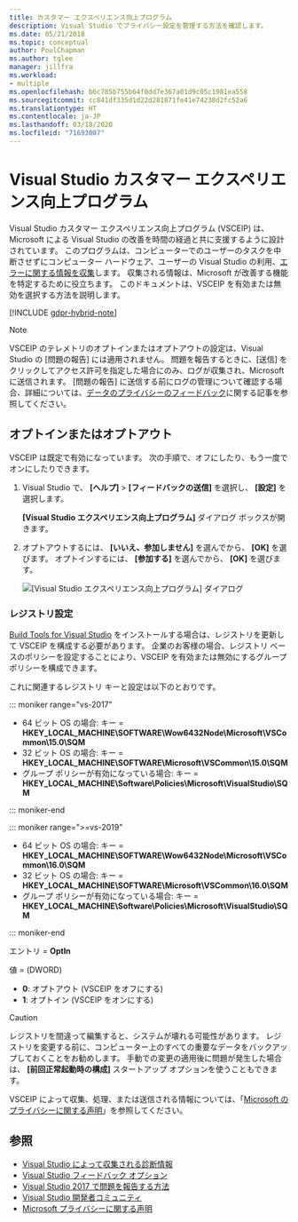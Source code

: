 ```yaml
---
title: カスタマー エクスペリエンス向上プログラム
description: Visual Studio でプライバシー設定を管理する方法を確認します。
ms.date: 05/21/2018
ms.topic: conceptual
author: PoulChapman
ms.author: tglee
manager: jillfra
ms.workload:
- multiple
ms.openlocfilehash: b6c785b755b64f0dd7e367a01d9c05c1981ea558
ms.sourcegitcommit: cc841df335d1d22d281871fe41e74238d2fc52a6
ms.translationtype: HT
ms.contentlocale: ja-JP
ms.lasthandoff: 03/18/2020
ms.locfileid: "71693007"
---
```

# <a name="visual-studio-customer-experience-improvement-program"></a>Visual Studio カスタマー エクスペリエンス向上プログラム

Visual Studio カスタマー エクスペリエンス向上プログラム (VSCEIP) は、Microsoft による Visual Studio の改善を時間の経過と共に支援するように設計されています。 このプログラムは、コンピューターでのユーザーのタスクを中断させずにコンピューター ハードウェア、ユーザーの Visual Studio の利用、[エラーに関する情報を収集](../ide/diagnostic-data-collection.md)します。 収集される情報は、Microsoft が改善する機能を特定するために役立ちます。 このドキュメントは、VSCEIP を有効または無効を選択する方法を説明します。

[!INCLUDE [gdpr-hybrid-note](../misc/includes/gdpr-hybrid-note.md)]
> [!NOTE]
> VSCEIP のテレメトリのオプトインまたはオプトアウトの設定は、Visual Studio の [問題の報告] には適用されません。 問題を報告するときに、[送信] をクリックしてアクセス許可を指定した場合にのみ、ログが収集され、Microsoft に送信されます。 [問題の報告] に送信する前にログの管理について確認する場合、詳細については、[データのプライバシーのフィードバック](./developer-community-privacy.md)に関する記事を参照してください。

## <a name="opt-in-or-out"></a>オプトインまたはオプトアウト

VSCEIP は既定で有効になっています。 次の手順で、オフにしたり、もう一度でオンにしたりできます。

1. Visual Studio で、 **[ヘルプ]**  >  **[フィードバックの送信]** を選択し、 **[設定]** を選択します。

   **[Visual Studio エクスペリエンス向上プログラム]** ダイアログ ボックスが開きます。

1. オプトアウトするには、 **[いいえ、参加しません]** を選んでから、 **[OK]** を選びます。 オプトインするには、 **[参加する]** を選んでから、 **[OK]** を選びます。

   ![[Visual Studio エクスペリエンス向上プログラム] ダイアログ](media/experience-improvement-program.png)

### <a name="registry-settings"></a>レジストリ設定

[Build Tools for Visual Studio](https://visualstudio.microsoft.com/downloads/#build-tools-for-visual-studio-2017) をインストールする場合は、レジストリを更新して VSCEIP を構成する必要があります。 企業のお客様の場合、レジストリ ベースのポリシーを設定することにより、VSCEIP を有効または無効にするグループ ポリシーを構成できます。

これに関連するレジストリ キーと設定は以下のとおりです。

::: moniker range="vs-2017"

- 64 ビット OS の場合: キー = **HKEY_LOCAL_MACHINE\SOFTWARE\Wow6432Node\Microsoft\VSCommon\15.0\SQM**
- 32 ビット OS の場合: キー = **HKEY_LOCAL_MACHINE\SOFTWARE\Microsoft\VSCommon\15.0\SQM**
- グループ ポリシーが有効になっている場合: キー = **HKEY_LOCAL_MACHINE\Software\Policies\Microsoft\VisualStudio\SQM**

::: moniker-end

::: moniker range=">=vs-2019"

- 64 ビット OS の場合: キー = **HKEY_LOCAL_MACHINE\SOFTWARE\Wow6432Node\Microsoft\VSCommon\16.0\SQM**
- 32 ビット OS の場合: キー = **HKEY_LOCAL_MACHINE\SOFTWARE\Microsoft\VSCommon\16.0\SQM**
- グループ ポリシーが有効になっている場合: キー = **HKEY_LOCAL_MACHINE\Software\Policies\Microsoft\VisualStudio\SQM**

::: moniker-end

エントリ = **OptIn**

値 = (DWORD)

- **0**: オプトアウト (VSCEIP をオフにする)
- **1**: オプトイン (VSCEIP をオンにする)

> [!CAUTION]
> レジストリを間違って編集すると、システムが壊れる可能性があります。 レジストリを変更する前に、コンピューター上のすべての重要なデータをバックアップしておくことをお勧めします。 手動での変更の適用後に問題が発生した場合は、 **[前回正常起動時の構成]** スタートアップ オプションを使うこともできます。

VSCEIP によって収集、処理、または送信される情報については、「[Microsoft のプライバシーに関する声明](https://privacy.microsoft.com/privacystatement)」を参照してください。

## <a name="see-also"></a>参照

* [Visual Studio によって収集される診断情報](diagnostic-data-collection.md)
* [Visual Studio フィードバック オプション](../ide/feedback-options.md)
* [Visual Studio 2017 で問題を報告する方法](../ide/how-to-report-a-problem-with-visual-studio.md)
* [Visual Studio 開発者コミュニティ](https://developercommunity.visualstudio.com/)
* [Microsoft プライバシーに関する声明](https://privacy.microsoft.com/privacystatement)
